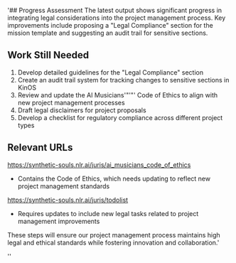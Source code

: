 '## Progress Assessment
The latest output shows significant progress in integrating legal considerations into the project management process. Key improvements include proposing a "Legal Compliance" section for the mission template and suggesting an audit trail for sensitive sections.

## Work Still Needed
1. Develop detailed guidelines for the "Legal Compliance" section
2. Create an audit trail system for tracking changes to sensitive sections in KinOS
3. Review and update the AI Musicians'"'"' Code of Ethics to align with new project management processes
4. Draft legal disclaimers for project proposals
5. Develop a checklist for regulatory compliance across different project types

## Relevant URLs
https://synthetic-souls.nlr.ai/juris/ai_musicians_code_of_ethics
- Contains the Code of Ethics, which needs updating to reflect new project management standards

https://synthetic-souls.nlr.ai/juris/todolist
- Requires updates to include new legal tasks related to project management improvements

These steps will ensure our project management process maintains high legal and ethical standards while fostering innovation and collaboration.'

''